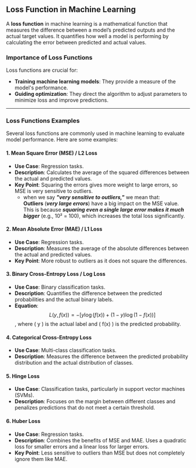 ## Loss Function in Machine Learning

A **loss function** in machine learning is a mathematical function that measures the difference between a model’s predicted outputs and the actual target values. It quantifies how well a model is performing by calculating the error between predicted and actual values.

### Importance of Loss Functions
Loss functions are crucial for:
- **Training machine learning models**: They provide a measure of the model's performance.
- **Guiding optimization**: They direct the algorithm to adjust parameters to minimize loss and improve predictions.

----

### Loss Functions Examples

Several loss functions are commonly used in machine learning to evaluate model performance. Here are some examples:

#### 1. Mean Square Error (MSE) / L2 Loss
- **Use Case**: Regression tasks.
- **Description**: Calculates the average of the squared differences between the actual and predicted values.
- **Key Point**: Squaring the errors gives more weight to large errors, so MSE is very sensitive to outliers.
     -  when we say ***"very sensitive to outliers,"*** we mean that:\
        **Outliers** (***very large errors***) have a big impact on the MSE value.\
        This is because ***squaring even a single large error makes it much bigger*** (e.g., 10² = 100), which increases the total loss significantly.

#### 2. Mean Absolute Error (MAE) / L1 Loss
- **Use Case**: Regression tasks.
- **Description**: Measures the average of the absolute differences between the actual and predicted values.
- **Key Point**: More robust to outliers as it does not square the differences.

#### 3. Binary Cross-Entropy Loss / Log Loss
- **Use Case**: Binary classification tasks.
- **Description**: Quantifies the difference between the predicted probabilities and the actual binary labels.
- **Equation**: $$L(y, f(x)) = -[y \log(f(x)) + (1 - y) \log(1 - f(x))]$$, where \( y \) is the actual label and \( f(x) \) is the predicted probability.

#### 4. Categorical Cross-Entropy Loss
- **Use Case**: Multi-class classification tasks.
- **Description**: Measures the difference between the predicted probability distribution and the actual distribution of classes.

#### 5. Hinge Loss
- **Use Case**: Classification tasks, particularly in support vector machines (SVMs).
- **Description**: Focuses on the margin between different classes and penalizes predictions that do not meet a certain threshold.

#### 6. Huber Loss
- **Use Case**: Regression tasks.
- **Description**: Combines the benefits of MSE and MAE. Uses a quadratic loss for smaller errors and a linear loss for larger errors.
- **Key Point**: Less sensitive to outliers than MSE but does not completely ignore them like MAE.
